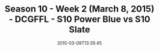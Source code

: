 ---
title: Season 10 - Week 2 (March 8, 2015) - DCGFFL - S10 Power Blue vs S10 Slate
teams-score:
- team: _teams/s10-power-blue.md
  score: 25
- team: _teams/s10-slate.md
  score: 18
mvp: Jerrell Price (Power Blue), Kyle McKinney (Slate)
game-ball: N/A
season: 10
week: 2
date: '2015-03-09T13:35:45'
pageid: season-10-week-2-4434-vs-4445
---